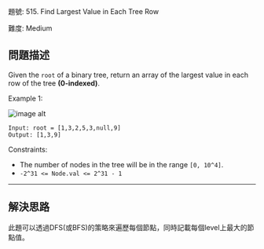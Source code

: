 題號: 515. Find Largest Value in Each Tree Row

難度: Medium

## 問題描述

Given the `root` of a binary tree, return an array of the largest value in each row of the tree **(0-indexed)**.

Example 1:

![image alt](https://assets.leetcode.com/uploads/2020/08/21/largest_e1.jpg)

```
Input: root = [1,3,2,5,3,null,9]
Output: [1,3,9]
```

Constraints:

- The number of nodes in the tree will be in the range `[0, 10^4]`.
- `-2^31 <= Node.val <= 2^31 - 1`


---
## 解決思路

此題可以透過DFS(或BFS)的策略來遍歷每個節點，同時記載每個level上最大的節點值。
